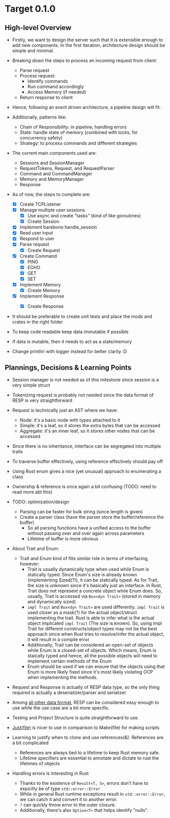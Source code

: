 # Target 0.1.0

## High-level Overview
- Firstly, we want to design the server such that it is extensible enough to add new components. In the first iteration, architecture design should be simple and minimal.
- Breaking down the steps to process an incoming request from client:
  - Parse request
  - Process request:
    - Identify commands
    - Run command accordingly
    - Access Memory (if needed)
  - Return response to client

- Hence, following an event driven architecture, a pipeline design will fit.
- Additionally, patterns like:
  - Chain of Responsibility: in pipeline, handling errors
  - State: handle state of memory (combined with locks, for concurrency safety)
  - Strategy: to process commands and different strategies

- The current main components used are:
  - Sessions and SessionManager
  - RequestTokens, Request, and RequestParser
  - Command and CommandManager
  - Memory and MemoryManager
  - Response

- As of now, the steps to complete are:
  - [x] Create TCPListener
  - [x] Manage multiple user sessions
    - [x] Use async and create "tasks" (kind of like goroutines) 
    - [x] Create Session
   - [x] Implement barebone handle_session
    - [x] Read user input
    - [x] Respond to user
  - [x] Parse request
    - [x] Create Request
  - [x] Create Command
    - [x] PING
    - [x] ECHO
    - [x] GET
    - [x] SET
  - [x] Implement Memory
    - [x] Create Memory
  - [x] Implement Response
    - [x] Create Response
    

- It should be preferable to create unit tests and place the mods and crates in the right folder
- To keep code readable keep data immutable if possible
- If data is mutable, then it needs to act as a state/memory
- Change println! with logger instead for better clarity :D

## Plannings, Decisions & Learning Points
- Session manager is not needed as of this milestone since session is a very simple struct
- Tokenizing request is probably not needed since the data format of RESP is very straightforward
- Request is technically just an AST where we have:
  - Node: it's a basic node with types attached to it
  - Simple: it's a leaf, so it stores the extra bytes that can be accessed
  - Aggregate: it's an inner leaf, so it stores other nodes that can be accessed

- Since there is no inheritance, interface can be segregated into multiple traits
- To traverse buffer effectively, using reference effectively should pay off
- Using Rust enum gives a nice (yet unusual) approach to enumerating a class
- Ownership & reference is once again a bit confusing (TODO: need to read more abt this)
- TODO: optimization/design
  - Parsing can be faster for bulk string (since length is given)
  - Create a parser class (have the parser store the buffer/reference the buffer)
    - So all parsing functions have a unified access to the buffer without passing over and over again across parameters
    - Lifetime of buffer is more obvious
- About Trait and Enum:
  - Trait and Enum kind of fills similar role in terms of interfacing, however:
    - Trait is usually dynamically type when used while Enum is statically typed. Since Enum's size is already known (implementing Sized(?)), it can be statically typed. As for Trait, the size is unknown since it's basically just an interface. In Rust, Trait does not represent a concrete object while Enum does. So, usually, Trait is accessed via `Box<dyn Trait>` (stored in memory and dynamically sized)
    - `impl Trait` and `Box<dyn Trait>` are used differently. `impl Trait` is used closer as a mask(?) for the actual object/struct implementing the trait. Rust is able to infer what is the actual object implicated `impl Trait` (The size is known). So, using impl Trait for different constructs/object types may not be the best approach since when Rust tries to resolve/infer the actual object, it will result in a compile error
    - Additionally, Trait can be considered an open-set of objects while Enum is a closed-set of objects. Which means, Enum is staically typed and hence, all the possible objects will need to implement certain methods of the Enum
    - Enum should be used if we can ensure that the objects using that Enum is more likely fixed since it's most likely violating OCP when implementing the methods.
- Request and Response is actually of RESP data type, so the only thing required is actually a deserializer/parser and serializer
- Among [all other data format](https://en.wikipedia.org/wiki/Comparison_of_data-serialization_formats), RESP can be considered easy enough to use while the use case are a bit more specific.
- Testing and Project Structure is quite straightforward to use.
- [Just(file)](https://github.com/casey/just) is nicer to use in comparison to Make(file) for making scripts
- Learning to justify when to clone and use references(&). References are a bit complicated
  - References are always tied to a lifetime to keep Rust memory safe.
  - Lifetime specifiers are essential to annotate and dictate to rust the lifetimes of objects
- Handling errors is interesting in Rust
  - Thanks to the existence of `Result<T, S>`, errors don't have to expicitly be of type `std::error::Error`
  - While in general Rust runtime exceptions result in `std::error::Error`, we can catch it and convert it to another error.
  - `?` can quickly throw error to the outer closure.
  - Additionally, there's also `Option<T>` that helps identify "nulls".